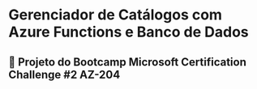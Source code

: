 # Gerenciador de Catálogos com Azure Functions e Banco de Dados
## 📗 Projeto do Bootcamp Microsoft Certification Challenge #2 AZ-204

